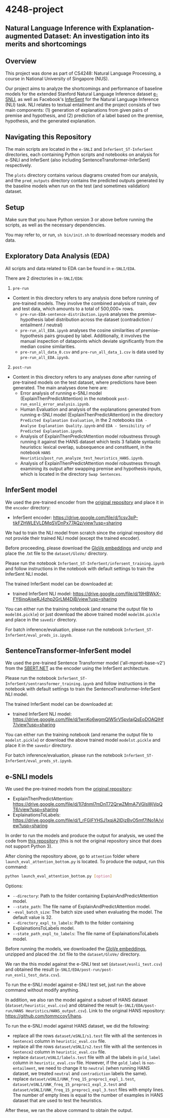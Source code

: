 # 4248-project

## Natural Language Inference with Explanation-augmented Dataset: An investigation into its merits and shortcomings

## Overview 

This project was done as part of CS4248: Natural Language Processing, a course in National University of Singapore (NUS).

Our project aims to analyze the shortcomings and performance of baseline models for the extended Stanford Natural Language Inference dataset [e-SNLI](https://github.com/OanaMariaCamburu/e-SNLI), as well as Facebook's [InferSent](https://github.com/facebookresearch/InferSent) for the Natural Language Inference (NLI) task. NLI relates to textual entailment and the project consists of two main components: (1) generation of explanations from given pairs of premise and hypothesis, and (2) prediction of a label based on the premise, hypothesis, and the generated explanation.

## Navigating this Repository

The main scripts are located in the `e-SNLI` and `InferSent_ST-InferSent` directories, each containing Python scripts and notebooks on analysis for e-SNLI and InferSent (also including SentenceTransformer-InferSent) respectively.

The `plots` directory contains various diagrams created from our analysis, and the `pred_outputs` directory contains the predicted outputs generated by the baseline models when run on the test (and sometimes validation) dataset.

## Setup

Make sure that you have Python version 3 or above before running the scripts, as well as the necessary dependencies.

You may refer to, or run, `sh bin/init.sh` to download necessary models and data.

## Exploratory Data Analysis (EDA)

All scripts and data related to EDA can be found in `e-SNLI/EDA`.

There are 2 directories in `e-SNLI/EDA`:
1. `pre-run`
- Content in this directory refers to any analysis done before running of pre-trained models. They involve the combined analysis of train, dev and test data, which amounts to a total of 500,000+ rows.
  - `pre-run-EDA-sentence-distribution.ipynb` analyses the premise-hypothesis label distribution across the dataset (contradiction / entailment / neutral)
  - `pre-run_all_EDA.ipynb` analyses the cosine similarities of premise-hypothesis pairs grouped by label. Additionally, it involves the manual inspection of datapoints which deviate significantly from the median cosine similarities.
  - `pre-run_all_data_0.csv` and `pre-run_all_data_1.csv` is data used by `pre-run_all_EDA.ipynb`.

2. `post-run`
- Content in this directory refers to any analyses done after running of pre-trained models on the test dataset, where predictions have been generated. The main analyses done here are:
  - Error analysis of running e-SNLI model (ExplainThenPredictAttention) in the notebook `post-run_esnli_error_analysis.ipynb`.
  - Human Evaluation and analysis of the explanations generated from running e-SNLI model (ExplainThenPredictAttention) in the directory `Predicted Explanation Evaluation`, in the 2 notebooks `EDA - Analyse Explanation Quality.ipynb` and `EDA - Sensibility of Predicted Explanation.ipynb`.
  - Analysis of ExplainThenPredictAttention model robustness through running it against the HANS dataset which tests 3 fallable syntactic heuristics: lexical overlap, subsequence and constituent, in the notebook `HANS Heuristics`/`post_run_analyze_test_heuristics_HANS.ipynb`.
  - Analysis of ExplainThenPredictAttention model robustness through examining its output after swapping premise and hypothesis inputs, which is located in the directory `Swap Sentences`.
  
## InferSent model
We used the pre-trained encoder from the [original repository](https://github.com/facebookresearch/InferSent) and place it in the `encoder` directory:
- InferSent encoder: https://drive.google.com/file/d/1csv3pP-tikFZHWLEVLDMqSVDnPx77AQz/view?usp=sharing

We had to train the NLI model from scratch since the original repository did not provide their trained NLI model (except the trained encoder).

Before proceeding, please download the [GloVe embeddings](http://nlp.stanford.edu/data/glove.840B.300d.zip) and unzip and place the .txt file to the `dataset/GloVe/` directory.

Please run the notebook `InferSent_ST-InferSent/infersent_training.ipynb` and follow instructions in the notebook with default settings to train the InferSent NLI model.

The trained InferSent model can be downloaded at:
- trained InferSent NLI model: https://drive.google.com/file/d/19HBWkX-FY6inoAjseRJ4zhp2GrLM4DjB/view?usp=sharing  

You can either run the training notebook (and rename the output file to `model84.pickle`) or just download the above trained model `model84.pickle` and place in the `savedir` directory.

For batch inference/evaluation, please run the notebook `InferSent_ST-InferSent/eval_preds_is.ipynb`.

## SentenceTransformer-InferSent model
We used the pre-trained Sentence Transformer model ('all-mpnet-base-v2') from the [SBERT.NET](https://sbert.net/) as the encoder using the InferSent architecture.

Please run the notebook `InferSent_ST-InferSent/sentransformer_training.ipynb` and follow instructions in the notebook with default settings to train the SentenceTransformer-InferSent NLI model.

The trained InferSent model can be downloaded at:
- trained InferSent NLI model: https://drive.google.com/file/d/1wnKo6wgmQlW5rV5pvIajQsEoDOAQIHf7/view?usp=sharing

You can either run the training notebook (and rename the output file to `modelst.pickle`) or download the above trained model `modelst.pickle` and place it in the `savedir` directory.

For batch inference/evaluation, please run the notebook `InferSent_ST-InferSent/eval_preds_st.ipynb`.

## e-SNLI models
We used the pre-trained models from the [original repository](https://github.com/OanaMariaCamburu/e-SNLI):
- ExplainThenPredictAttention: https://drive.google.com/file/d/1l7dnml7mDnT72QrwZMmA7VGIsWjVpQT6/view?usp=sharing
- ExplainationsToLabels: https://drive.google.com/file/d/1_rFGlFYHSJ1xqjA2lDjzBvO5mf7INo1A/view?usp=sharing

In order to run the models and produce the output for analysis, we used the code from [this repository](https://github.com/vibhavagarwal5/e-SNLI) (this is not the original repository since that does not support Python 3).

After cloning the repository above, go to `attention` folder where `launch_eval_attention_bottom.py` is located. To produce the output, run this command:
```sh
python launch_eval_attention_bottom.py [option]
```
Options:
- `--directory`: Path to the folder containing ExplainAndPredictAttention model. 
- `--state_path`: The file name of ExplainAndPredictAttention model.
- `-eval_batch_size`: The batch size used when evaluating the model. The default value is 32.
- `--directory_expl_to_labels`: Path to the folder containing ExplainationsToLabels model. 
- `--state_path_expl_to_labels`: The file name of ExplainationsToLabels model. 

Before running the models, we downloaded the [GloVe embeddings](http://nlp.stanford.edu/data/glove.840B.300d.zip), unzipped and placed the .txt file to the `dataset/GloVe/` directory.

We ran the this model against the e-SNLI test set (`dataset/esnli_test.csv`) and obtained the result (`e-SNLI/EDA/post-run/post-run_esnli_test_data.csv`).

To run the e-SNLI model against e-SNLI test set, just run the above command without modify anything. 

In addition, we also ran the model against a subset of HANS dataset (`dataset/heuristic_eval.csv`) and obtained the result (`e-SNLI/EDA/post-run/HANS Heuristics/HANS_output.csv`). Link to the original HANS repository: https://github.com/tommccoy1/hans.

To run the e-SNLI model against HANS dataset, we did the following:
- replace all the rows `dataset/eSNLI/s1.test` file with all the sentences in `Sentence1` column in `heuristic_eval.csv` file. 
- replace all the rows `dataset/eSNLI/s2.test` file with all the sentences in `Sentence2` column in `heuristic_eval.csv` file. 
- replace `dataset/eSNLI/labels.test` file with all the labels in `gold_label` column in `heuristic_eval.csv` file. However, if the `gold_label` is `non-entailment`, we need to change it to `neutral` (when running HANS dataset, we treated `neutral` and `contradiction` labels the same).
- replace `dataset/eSNLI/UNK_freq_15_preproc1_expl_1.test`, `dataset/eSNLI/UNK_freq_15_preproc1_expl_2.test` and `dataset/eSNLI/UNK_freq_15_preproc1_expl_3.test` files with empty lines. The number of empty lines is equal to the number of examples in HANS dataset that are used to test the heuristics.

After these, we ran the above command to obtain the output.
